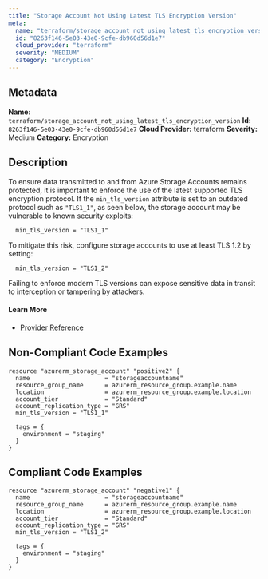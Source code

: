 ```yaml
---
title: "Storage Account Not Using Latest TLS Encryption Version"
meta:
  name: "terraform/storage_account_not_using_latest_tls_encryption_version"
  id: "8263f146-5e03-43e0-9cfe-db960d56d1e7"
  cloud_provider: "terraform"
  severity: "MEDIUM"
  category: "Encryption"
---
```

## Metadata
**Name:** `terraform/storage_account_not_using_latest_tls_encryption_version`
**Id:** `8263f146-5e03-43e0-9cfe-db960d56d1e7`
**Cloud Provider:** terraform
**Severity:** Medium
**Category:** Encryption
## Description
To ensure data transmitted to and from Azure Storage Accounts remains protected, it is important to enforce the use of the latest supported TLS encryption protocol. If the `min_tls_version` attribute is set to an outdated protocol such as `"TLS1_1"`, as seen below, the storage account may be vulnerable to known security exploits:

```
  min_tls_version = "TLS1_1"
```

To mitigate this risk, configure storage accounts to use at least TLS 1.2 by setting:

```
  min_tls_version = "TLS1_2"
```

Failing to enforce modern TLS versions can expose sensitive data in transit to interception or tampering by attackers.

#### Learn More

 - [Provider Reference](https://registry.terraform.io/providers/hashicorp/azurerm/latest/docs/resources/storage_account)

## Non-Compliant Code Examples
```azure
resource "azurerm_storage_account" "positive2" {
  name                     = "storageaccountname"
  resource_group_name      = azurerm_resource_group.example.name
  location                 = azurerm_resource_group.example.location
  account_tier             = "Standard"
  account_replication_type = "GRS"
  min_tls_version = "TLS1_1"

  tags = {
    environment = "staging"
  }
}

```

## Compliant Code Examples
```azure
resource "azurerm_storage_account" "negative1" {
  name                     = "storageaccountname"
  resource_group_name      = azurerm_resource_group.example.name
  location                 = azurerm_resource_group.example.location
  account_tier             = "Standard"
  account_replication_type = "GRS"
  min_tls_version = "TLS1_2"

  tags = {
    environment = "staging"
  }
}

```
